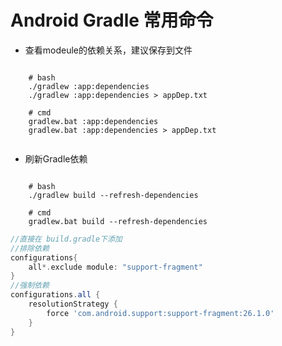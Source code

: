 # Android Gradle 常用命令

- 查看modeule的依赖关系，建议保存到文件

``` cmd/bash

    # bash
    ./gradlew :app:dependencies
    ./gradlew :app:dependencies > appDep.txt

    # cmd
    gradlew.bat :app:dependencies
    gradlew.bat :app:dependencies > appDep.txt


```

- 刷新Gradle依赖

``` cmd/bash

    # bash
    ./gradlew build --refresh-dependencies

    # cmd
    gradlew.bat build --refresh-dependencies

```

``` groovy
//直接在 build.gradle下添加
//排除依赖
configurations{
    all*.exclude module: "support-fragment"
}
//强制依赖
configurations.all {
    resolutionStrategy {
        force 'com.android.support:support-fragment:26.1.0'
    }
}
```